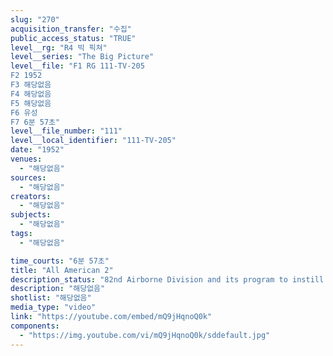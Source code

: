 ```yaml
---
slug: "270"
acquisition_transfer: "수집"
public_access_status: "TRUE"
level__rg: "R4 빅 픽쳐"
level__series: "The Big Picture"
level__file: "F1 RG 111-TV-205
F2 1952
F3 해당없음
F4 해당없음
F5 해당없음
F6 유성
F7 6분 57초"
level__file_number: "111"
level__local_identifier: "111-TV-205"
date: "1952"
venues: 
  - "해당없음"
sources: 
  - "해당없음"
creators: 
  - "해당없음"
subjects: 
  - "해당없음"
tags: 
  - "해당없음"

time_courts: "6분 57초"
title: "All American 2"
description_status: "82nd Airborne Division and its program to instill esprit de corps in present-day troopers."
description: "해당없음"
shotlist: "해당없음"
media_type: "video"
link: "https://youtube.com/embed/mQ9jHqnoQ0k"
components: 
  - "https://img.youtube.com/vi/mQ9jHqnoQ0k/sddefault.jpg"
---
```

